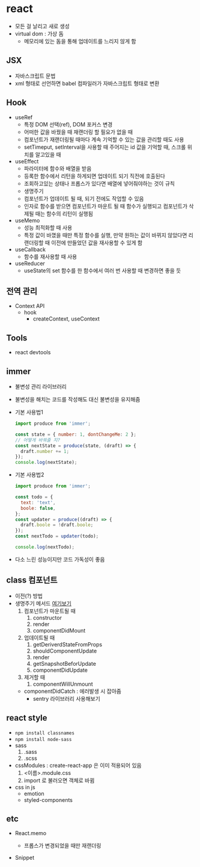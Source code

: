 # react

- 모든 걸 날리고 새로 생성
- virtual dom : 가상 돔
  - 메모리에 있는 돔을 통해 업데이트를 느리지 않게 함

## JSX

- 자바스크립트 문법
- xml 형태로 선언하면 babel 컴파일러가 자바스크립트 형태로 변환

## Hook

- useRef
  - 특정 DOM 선택(ref), DOM 포커스 변경
  - 어떠한 값을 바꿨을 때 재랜더링 할 필요가 없을 때
  - 컴포넌트가 재랜더링될 때마다 계속 기억할 수 있는 값을 관리할 때도 사용
  - setTimeput, setInterval을 사용할 때 주어지는 id 값을 기억할 때, 스크롤 위치를 알고있을 때
- useEffect
  - 파라미터에 함수와 배열을 받음
  - 등록한 함수에서 리턴을 하게되면 업데이트 되기 직전에 호출된다
  - 조회하고있는 상태나 프롭스가 있다면 배열에 넣어줘야하는 것이 규칙
  - 생명주기
  - 컴포넌트가 업데이트 될 때, 되기 전에도 작업할 수 있음
  - 인자로 함수를 받으면 컴포넌트가 마운트 될 때 함수가 실행되고 컴포넌트가 삭제될 때는 함수의 리턴이 실행됨
- useMemo
  - 성능 최적화할 때 사용
  - 특정 값이 바꼈을 때만 특정 함수를 실행, 만약 원하는 값이 바뀌지 않았다면 리랜더링할 때 이전에 만들었던 값을 재사용할 수 있게 함
- useCallback
  - 함수를 재사용할 때 사용
- useReducer
  - useState의 set 함수를 한 함수에서 여러 번 사용할 때 변경하면 좋을 듯

## 전역 관리

- Context API
  - hook
    - createContext, useContext

## Tools

- react devtools

## immer

- 불변성 관리 라이브러리
- 불변성을 해치는 코드를 작성해도 대신 불변성을 유지해줌
- 기본 사용법1

  ```javascript
  import produce from 'immer';

  const state = { number: 1, dontChangeMe: 2 };
  // 어떻게 바꿔줄 지?
  const nextState = produce(state, (draft) => {
    draft.number += 1;
  });
  console.log(nextState);
  ```

- 기본 사용법2

  ```javascript
  import produce from 'immer';

  const todo = {
    text: 'text',
    boole: false,
  };
  const updater = produce((draft) => {
    draft.boole = !draft.boole;
  });
  const nextTodo = updater(todo);

  console.log(nextTodo);
  ```

- 다소 느린 성능이지만 코드 가독성이 좋음

## class 컴포넌트

- 이전(?) 방법
- 생명주기 메서드
  [여기보기](https://projects.wojtekmaj.pl/react-lifecycle-methods-diagram/)
  1. 컴포넌트가 마운트될 때
     1. constructor
     2. render
     3. componentDidMount
  2. 업데이트될 때
     1. getDeriverdStateFromProps
     2. shouldComponentUpdate
     3. render
     4. getSnapshotBeforUpdate
     5. componentDidUpdate
  3. 제거할 때
     1. componentWillUnmount
  - componentDidCatch : 에러발생 시 잡아줌
    - sentry 라이브러리 사용해보기

## react style

- `npm install classnames`
- `npm install node-sass`
- sass
  1. .sass
  2. .scss
- cssModules : create-react-app 은 이미 적용되어 있음
  1. <이름>.module.css
  2. import 로 불러오면 객체로 바뀜
- css in js
  - emotion
  - styled-components

## etc

- React.memo

  - 프롭스가 변경되었을 때만 재랜더링

- Snippet
